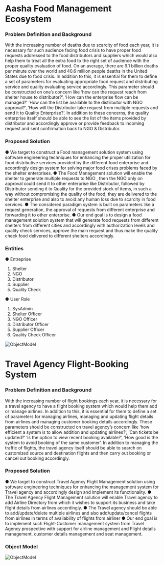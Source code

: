 # Aasha Food Management Ecosystem
### Problem Definition and Background
With the increasing number of deaths due to scarcity of food each year, it is necessary for such audience facing food crisis to have proper food requests addressed to the food distributors and suppliers which would also help them to treat all the extra food to the right set of audience with the proper quality evaluation of food. On an average, there are 9.1 billion deaths per minute over the world and 40.6 million people deaths in the United States due to food crisis. In addition to this, it is essential for them to define a set of parameters for evaluating appropriate food request and distributing service and quality evaluating service accordingly. This parameter should be constructed on one’s concern like ‘how can the request reach from shelter house to distributor?’, ‘How can the enterprise flow can be managed?’ ‘How can the list be available to the distributor with NGO approval?’, ‘How will the Distributor take request from multiple requests and send it to Quality Enterprise?’. In addition to these concerns, the quality enterprise itself should be able to see the list of the items provided by distributor and accordingly approve or provide feedback to incoming request and sent confirmation back to NGO & Distributor.

### Proposed Solution
● We target to construct a Food management solution system using software engineering techniques for enhancing the proper utilization for food distributive services provided by the different food enterprise and accordingly design system for solving major food crises problems faced by the shelter enterprises. 
● The Food Management solution will enable the shelter to generate multiple requests to NGO , then the NGO only on approval could send it to other enterprise like Distributor, followed by Distributor sending it to Quality for the provided stock of items, in such a way without compromising the quality of the food, they are delivered to the shelter enterprise and also to avoid any human loss due to scarcity in food services. 
● The considered paradigm system is built on parameters like a request generation, the approval of requests from different enterprise and forwarding it to other enterprise. 
● Our end goal is to design a food management solution system that will generate food requests from different shelters from different cities and accordingly with authorization levels and quality check services, approve the main request and thus make the quality check food delivered to different shelters accordingly.

### Entities
● Entreprise
1. Shelter
2. NGO
3. Distributor
4. Supplier
5. Quality Check

● User Role
1. SysAdmin
2. Shelter Officer
3. NGO Officer
4. Distributor Officer
5. Supplier Officer
6. Quality Check Officer

![ObjectModel](https://github.com/guravtanvi/Application-Engineering-Development/blob/master/UseCase.PNG)



# Travel Agency Flight-Booking System
### Problem Definition and Background
With the increasing number of flight bookings each year, it is necessary for a travel agency to have
a flight booking system which would help them add or manage airlines. In addition to this, it is
essential for them to define a set of parameters for managing airlines, managing and updating flight
details from airlines and managing customer booking details accordingly. These parameters should
be constructed on travel agency’s concern like ‘how efficient a system is to allow addition and
updating airlines?’, ‘Can tickets be updated?’ ‘is the option to view recent booking available?’,
‘How good is the system to avoid booking of the same customer’. In addition to managing the
traffic of flights, the travel agency itself should be able to search on customized source and
destination flights and then carry out booking or cancel out booking accordingly.
### Proposed Solution
● We target to construct Travel Agency Flight Management solution using software
engineering techniques for enhancing the management system for Travel agency and
accordingly design and implement its functionality.
● The Travel Agency Flight Management solution will enable Travel agency to add Airline
Directory from which it wishes to support its business and take flight details from airlines
accordingly.
● The Travel agency should be able to add/update/delete multiple airlines and also
add/update/cancel flights from airlines in terms of availability of flights from airliner
● Our end goal is to implement such Flight-Customer management system from Travel
Agency prospective with support for airline management and Flight details management,
customer details management and seat management.

### Object Model

![ObjectModel](https://github.com/guravtanvi/Application-Engineering-Development/blob/master/ObjectModel.PNG)
